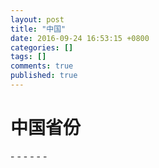 ```yaml
---
layout: post
title: "中国"
date: 2016-09-24 16:53:15 +0800
categories: []
tags: []
comments: true
published: true
---
```


# 中国省份

\- - - - - -

